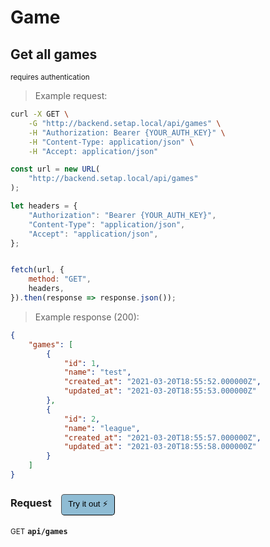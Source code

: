 # Game


## Get all games

<small class="badge badge-darkred">requires authentication</small>



> Example request:

```bash
curl -X GET \
    -G "http://backend.setap.local/api/games" \
    -H "Authorization: Bearer {YOUR_AUTH_KEY}" \
    -H "Content-Type: application/json" \
    -H "Accept: application/json"
```

```javascript
const url = new URL(
    "http://backend.setap.local/api/games"
);

let headers = {
    "Authorization": "Bearer {YOUR_AUTH_KEY}",
    "Content-Type": "application/json",
    "Accept": "application/json",
};


fetch(url, {
    method: "GET",
    headers,
}).then(response => response.json());
```


> Example response (200):

```json
{
    "games": [
        {
            "id": 1,
            "name": "test",
            "created_at": "2021-03-20T18:55:52.000000Z",
            "updated_at": "2021-03-20T18:55:53.000000Z"
        },
        {
            "id": 2,
            "name": "league",
            "created_at": "2021-03-20T18:55:57.000000Z",
            "updated_at": "2021-03-20T18:55:58.000000Z"
        }
    ]
}
```
<div id="execution-results-GETapi-games" hidden>
    <blockquote>Received response<span id="execution-response-status-GETapi-games"></span>:</blockquote>
    <pre class="json"><code id="execution-response-content-GETapi-games"></code></pre>
</div>
<div id="execution-error-GETapi-games" hidden>
    <blockquote>Request failed with error:</blockquote>
    <pre><code id="execution-error-message-GETapi-games"></code></pre>
</div>
<form id="form-GETapi-games" data-method="GET" data-path="api/games" data-authed="1" data-hasfiles="0" data-headers='{"Authorization":"Bearer {YOUR_AUTH_KEY}","Content-Type":"application\/json","Accept":"application\/json"}' onsubmit="event.preventDefault(); executeTryOut('GETapi-games', this);">
<h3>
    Request&nbsp;&nbsp;&nbsp;
        <button type="button" style="background-color: #8fbcd4; padding: 5px 10px; border-radius: 5px; border-width: thin;" id="btn-tryout-GETapi-games" onclick="tryItOut('GETapi-games');">Try it out ⚡</button>
    <button type="button" style="background-color: #c97a7e; padding: 5px 10px; border-radius: 5px; border-width: thin;" id="btn-canceltryout-GETapi-games" onclick="cancelTryOut('GETapi-games');" hidden>Cancel</button>&nbsp;&nbsp;
    <button type="submit" style="background-color: #6ac174; padding: 5px 10px; border-radius: 5px; border-width: thin;" id="btn-executetryout-GETapi-games" hidden>Send Request 💥</button>
    </h3>
<p>
<small class="badge badge-green">GET</small>
 <b><code>api/games</code></b>
</p>
<p>
<label id="auth-GETapi-games" hidden>Authorization header: <b><code>Bearer </code></b><input type="text" name="Authorization" data-prefix="Bearer " data-endpoint="GETapi-games" data-component="header"></label>
</p>
</form>



